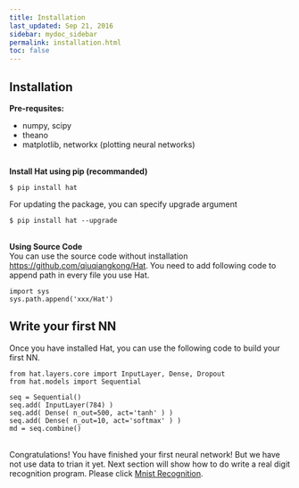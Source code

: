 ```yaml
---
title: Installation
last_updated: Sep 21, 2016
sidebar: mydoc_sidebar
permalink: installation.html
toc: false
---
```




## Installation


<b>Pre-requsites:</b>
<ul>
  <li>numpy, scipy</li>
  <li>theano</li>
  <li>matplotlib, networkx (plotting neural networks)</li>
</ul>

<br>
<b>Install Hat using pip (recommanded)</b>

```liquid
$ pip install hat
```

For updating the package, you can specify upgrade argument

```liquid
$ pip install hat --upgrade
```

<br>
<b>Using Source Code</b><br>
You can use the source code without installation <a href="https://github.com/qiuqiangkong/Hat">https://github.com/qiuqiangkong/Hat</a>. You need to add following code to append path in every file you use Hat. 

```
import sys
sys.path.append('xxx/Hat')
```

## Write your first NN
Once you have installed Hat, you can use the following code to build your first NN. 

```
from hat.layers.core import InputLayer, Dense, Dropout
from hat.models import Sequential

seq = Sequential()
seq.add( InputLayer(784) )
seq.add( Dense( n_out=500, act='tanh' ) )
seq.add( Dense( n_out=10, act='softmax' ) )
md = seq.combine()
```

<br>
Congratulations! You have finished your first neural network! But we have not use data to trian it yet. Next section will show how to do write a real digit recognition program. Please click <a href="/mnist_recognition.html">Mnist Recognition</a>.

